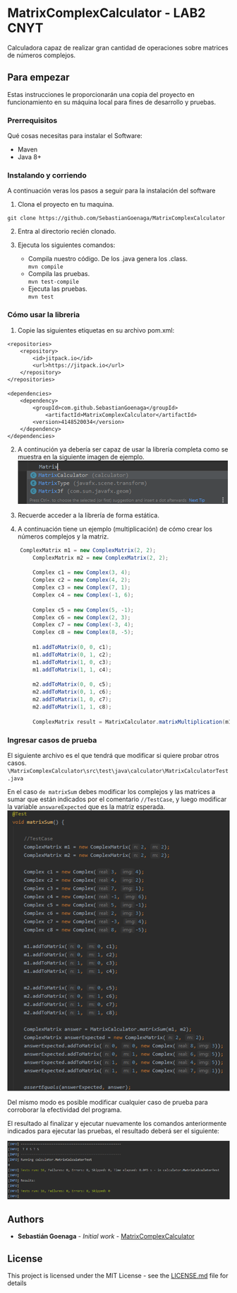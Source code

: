 # MatrixComplexCalculator - LAB2 CNYT

Calculadora capaz de realizar gran cantidad de operaciones sobre matrices de números complejos.

## Para empezar

Estas instrucciones le proporcionarán una copia del proyecto en funcionamiento en su máquina local para fines de desarrollo y pruebas.

### Prerrequisitos

Qué cosas necesitas para instalar el Software:

- Maven
- Java 8+


### Instalando y corriendo

A continuación veras los pasos a seguir para la instalación del software

1. Clona el proyecto en tu maquina.

```
git clone https://github.com/SebastianGoenaga/MatrixComplexCalculator

```

2. Entra al directorio recién clonado.

3. Ejecuta los siguientes comandos:
	- Compila nuestro código. De los .java genera los .class.  
    `mvn compile`
	-   Compila las pruebas.  
    `mvn test-compile`
	-   Ejecuta las pruebas.  
    `mvn test`

### Cómo usar la libreria
1. Copie las siguientes etiquetas en su archivo pom.xml:

~~~
<repositories>
    <repository>
        <id>jitpack.io</id>
        <url>https://jitpack.io</url>
    </repository>
</repositories>

<dependencies>
    <dependency>
        <groupId>com.github.SebastianGoenaga</groupId>
 	        <artifactId>MatrixComplexCalculator</artifactId>
        <version>4148520034</version>
    </dependency>
</dependencies>
~~~

2. A continución ya debería ser capaz de usar la librería completa como se muestra en la siguiente imagen de ejemplo.
![prueba](img/prueba.png)

3. Recuerde acceder a la librería de forma estática.

4. A continuación tiene un ejemplo (multiplicación) de cómo crear los números complejos y la matriz.
~~~ java
	ComplexMatrix m1 = new ComplexMatrix(2, 2);
        ComplexMatrix m2 = new ComplexMatrix(2, 2);

        Complex c1 = new Complex(3, 4);
        Complex c2 = new Complex(4, 2);
        Complex c3 = new Complex(7, 1);
        Complex c4 = new Complex(-1, 6);
	
        Complex c5 = new Complex(5, -1);
        Complex c6 = new Complex(2, 3);
        Complex c7 = new Complex(-3, 4);
        Complex c8 = new Complex(8, -5);

        m1.addToMatrix(0, 0, c1);
        m1.addToMatrix(0, 1, c2);
        m1.addToMatrix(1, 0, c3);
        m1.addToMatrix(1, 1, c4);

        m2.addToMatrix(0, 0, c5);
        m2.addToMatrix(0, 1, c6);
        m2.addToMatrix(1, 0, c7);
        m2.addToMatrix(1, 1, c8);

        ComplexMatrix result = MatrixCalculator.matrixMultiplication(m1, m2);
~~~

### Ingresar casos de prueba
El siguiente archivo es el que tendrá que modificar si quiere probar otros casos.
`\MatrixComplexCalculator\src\test\java\calculator\MatrixCalculatorTest.java`

En el caso `de matrixSum` debes modificar los complejos y las matrices a sumar que están indicados por el comentario `//TestCase`, y luego modificar la variable `answareExpected` que es la matriz esperada.
![CasoPrueba](img/casoPrueba.png)

Del mismo modo es posible modificar cualquier caso de prueba para corroborar la efectividad del programa.

El resultado al finalizar y ejecutar nuevamente los comandos anteriormente indicados para ejecutar las pruebas, el resultado deberá ser el siguiente:

![TestResult](img/testResult.png)


## Authors

-   **Sebastián Goenaga**  -  _Initial work_  -  [MatrixComplexCalculator](https://github.com/SebastianGoenaga/MatrixCopmplexCalculator)

## License

This project is licensed under the MIT License - see the  [LICENSE.md](https://github.com/SebastianGoenaga/MatrixCopmplexCalculator/blob/master/LICENSE)  file for details

